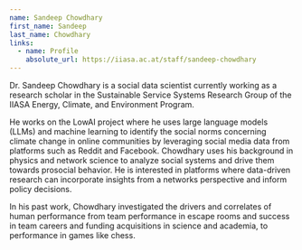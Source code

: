 ```yaml
---
name: Sandeep Chowdhary
first_name: Sandeep
last_name: Chowdhary
links:
  - name: Profile
    absolute_url: https://iiasa.ac.at/staff/sandeep-chowdhary
---
```


Dr. Sandeep Chowdhary is a social data scientist currently working as a research scholar in the Sustainable Service Systems Research Group of the IIASA Energy, Climate, and Environment Program.

He works on the LowAI project where he uses large language models (LLMs) and machine learning to identify the social norms concerning climate change in online communities by leveraging social media data from platforms such as Reddit and Facebook. Chowdhary uses his background in physics and network science to analyze social systems and drive them towards prosocial behavior. He is interested in platforms where data-driven research can incorporate insights from a networks perspective and inform policy decisions.

In his past work, Chowdhary investigated the drivers and correlates of human performance from team performance in escape rooms and success in team careers and funding acquisitions in science and academia, to performance in games like chess.
